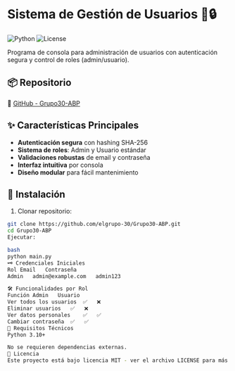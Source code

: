 # Sistema de Gestión de Usuarios 👥🔒

![Python](https://img.shields.io/badge/Python-3.10%2B-blue)
![License](https://img.shields.io/badge/License-MIT-green)

Programa de consola para administración de usuarios con autenticación segura y control de roles (admin/usuario).

## 📦 Repositorio
🔗 [GitHub - Grupo30-ABP](https://github.com/elgrupo-30/Grupo30-ABP.git)

## ✨ Características Principales
- **Autenticación segura** con hashing SHA-256
- **Sistema de roles**: Admin y Usuario estándar
- **Validaciones robustas** de email y contraseña
- **Interfaz intuitiva** por consola
- **Diseño modular** para fácil mantenimiento

## 🚀 Instalación
1. Clonar repositorio:
```bash
git clone https://github.com/elgrupo-30/Grupo30-ABP.git
cd Grupo30-ABP
Ejecutar:

bash
python main.py
🗝️ Credenciales Iniciales
Rol	Email	Contraseña
Admin	admin@example.com	admin123

🛠️ Funcionalidades por Rol
Función	Admin	Usuario
Ver todos los usuarios	✅	❌
Eliminar usuarios	✅	❌
Ver datos personales	✅	✅
Cambiar contraseña	✅	✅
📌 Requisitos Técnicos
Python 3.10+

No se requieren dependencias externas.
📄 Licencia
Este proyecto está bajo licencia MIT - ver el archivo LICENSE para más detalles.
